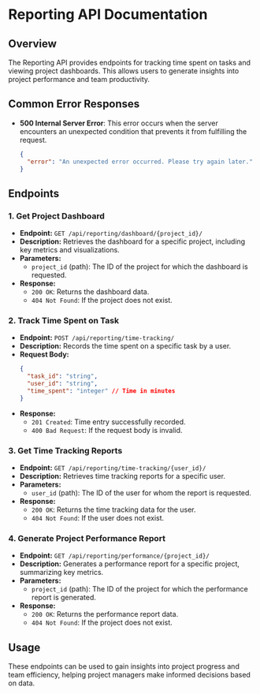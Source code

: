 # Reporting API Documentation

## Overview
The Reporting API provides endpoints for tracking time spent on tasks and viewing project dashboards. This allows users to generate insights into project performance and team productivity.

## Common Error Responses
- **500 Internal Server Error**: This error occurs when the server encounters an unexpected condition that prevents it from fulfilling the request.
  ```json
  {
    "error": "An unexpected error occurred. Please try again later."
  }
  ```
  
## Endpoints

### 1. Get Project Dashboard
- **Endpoint:** `GET /api/reporting/dashboard/{project_id}/`
- **Description:** Retrieves the dashboard for a specific project, including key metrics and visualizations.
- **Parameters:**
  - `project_id` (path): The ID of the project for which the dashboard is requested.
- **Response:**
  - `200 OK`: Returns the dashboard data.
  - `404 Not Found`: If the project does not exist.

### 2. Track Time Spent on Task
- **Endpoint:** `POST /api/reporting/time-tracking/`
- **Description:** Records the time spent on a specific task by a user.
- **Request Body:**
  ```json
  {
    "task_id": "string",
    "user_id": "string",
    "time_spent": "integer" // Time in minutes
  }
  ```
- **Response:**
  - `201 Created`: Time entry successfully recorded.
  - `400 Bad Request`: If the request body is invalid.

### 3. Get Time Tracking Reports
- **Endpoint:** `GET /api/reporting/time-tracking/{user_id}/`
- **Description:** Retrieves time tracking reports for a specific user.
- **Parameters:**
  - `user_id` (path): The ID of the user for whom the report is requested.
- **Response:**
  - `200 OK`: Returns the time tracking data for the user.
  - `404 Not Found`: If the user does not exist.

### 4. Generate Project Performance Report
- **Endpoint:** `GET /api/reporting/performance/{project_id}/`
- **Description:** Generates a performance report for a specific project, summarizing key metrics.
- **Parameters:**
  - `project_id` (path): The ID of the project for which the performance report is generated.
- **Response:**
  - `200 OK`: Returns the performance report data.
  - `404 Not Found`: If the project does not exist.

## Usage
These endpoints can be used to gain insights into project progress and team efficiency, helping project managers make informed decisions based on data.